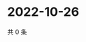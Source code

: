 # 2022-10-26

共 0 条

<!-- BEGIN WEIBO -->
<!-- 最后更新时间 Wed Oct 26 2022 20:40:33 GMT+0800 (China Standard Time) -->

<!-- END WEIBO -->
